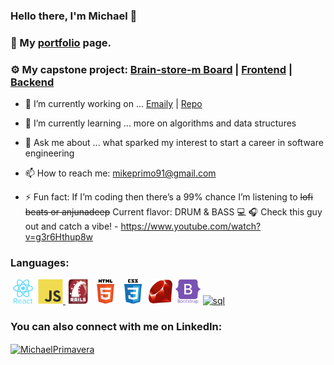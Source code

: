 ### Hello there, I'm Michael 👋

### 💼 My [portfolio](https://pastasauce59.github.io/Portfolio/) page.

### ⚙️ My capstone project: [Brain-store-m Board](https://brain-store-mboard.netlify.app) | [Frontend](https://github.com/pastasauce59/brain-store-m-board_frontend) | [Backend](https://github.com/pastasauce59/brain-store-m-board_backend)

-  🔭 I’m currently working on ... [Emaily](https://emaily-email.herokuapp.com/) | [Repo](https://github.com/pastasauce59/Emaily)

-  🌱 I’m currently learning ... more on algorithms and data structures

-  💬 Ask me about ... what sparked my interest to start a career in software engineering

-  📫 How to reach me: mikeprimo91@gmail.com

-  ⚡ Fun fact: If I’m coding then there’s a 99% chance I’m listening to <del>lofi beats or anjunadeep</del> Current flavor: DRUM & BASS 💻 🎧 Check this guy out and catch a vibe! - https://www.youtube.com/watch?v=g3r6Hthup8w


### Languages:
<a href="https://reactjs.org/" target="_blank"> <img src="https://raw.githubusercontent.com/devicons/devicon/master/icons/react/react-original-wordmark.svg" alt="react" width="40" height="40"/></a>
<a href="https://developer.mozilla.org/en-US/docs/Web/JavaScript" target="_blank"> <img src="https://raw.githubusercontent.com/devicons/devicon/master/icons/javascript/javascript-original.svg" alt="javascript" width="40" height="40"/> </a>
<a href="https://rubyonrails.org" target="_blank"> <img src="https://raw.githubusercontent.com/devicons/devicon/master/icons/rails/rails-original-wordmark.svg" alt="rails" width="40" height="40"/></a>
<a href="https://www.w3.org/html/" target="_blank"> <img src="https://raw.githubusercontent.com/devicons/devicon/master/icons/html5/html5-original-wordmark.svg" alt="html5" width="40" height="40"/></a>
<a href="https://www.w3schools.com/css/" target="_blank"> <img src="https://raw.githubusercontent.com/devicons/devicon/master/icons/css3/css3-original-wordmark.svg" alt="css3" width="40" height="40"/></a>
<a href="https://www.ruby-lang.org/en/" target="_blank"> <img src="https://raw.githubusercontent.com/devicons/devicon/master/icons/ruby/ruby-original.svg" alt="ruby" width="40" height="40"/></a>
<a href="https://getbootstrap.com" target="_blank"> <img src="https://raw.githubusercontent.com/devicons/devicon/master/icons/bootstrap/bootstrap-plain-wordmark.svg" alt="bootstrap" width="40" height="40"/></a>
<a href="https://www.w3schools.com/sql/default.asp" target="_blank"> <img src="https://user-images.githubusercontent.com/79714290/142083965-655aa09e-3e0b-4284-a3e4-88738bb543d5.png" alt="sql" width="40" height="40"/></a>

### You can also connect with me on LinkedIn:
<a href="https://www.linkedin.com/in/michael-primavera-2282001ba/" target="blank"><img align="center" src="https://cdn-icons-png.flaticon.com/512/174/174857.png" alt="MichaelPrimavera" height="40" width="40" /></a>

<!--
**pastasauce59/pastasauce59** is a ✨ _special_ ✨ repository because its `README.md` (this file) appears on your GitHub profile.

Here are some ideas to get you started:

- 🔭 I’m currently working on ...
- 🌱 I’m currently learning ...
- 👯 I’m looking to collaborate on ...
- 🤔 I’m looking for help with ...
- 💬 Ask me about ...
- 📫 How to reach me: ...
- 😄 Pronouns: ...
- ⚡ Fun fact: ...
-->
